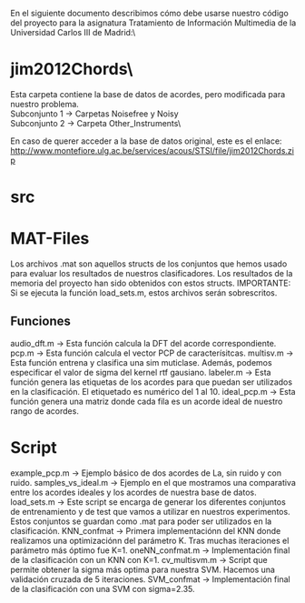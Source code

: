 En el siguiente documento describimos cómo debe usarse nuestro código del proyecto para la asignatura Tratamiento de Información Multimedia de la Universidad Carlos III de Madrid:\


# jim2012Chords\

Esta carpeta contiene la base de datos de acordes, pero modificada para nuestro problema. \
Subconjunto 1 -> Carpetas Noisefree y Noisy\
Subconjunto 2 -> Carpeta Other_Instruments\

En caso de querer acceder a la base de datos original, este es el enlace: http://www.montefiore.ulg.ac.be/services/acous/STSI/file/jim2012Chords.zip
# src
# MAT-Files
Los archivos .mat son aquellos structs de los conjuntos que hemos usado para evaluar los resultados de nuestros clasificadores. Los resultados de la memoria del proyecto han sido obtenidos con estos structs.
IMPORTANTE: Si se ejecuta la función load_sets.m, estos archivos serán sobrescritos.

## Funciones
audio_dft.m -> Esta función calcula la DFT del acorde correspondiente.
pcp.m -> Esta función calcula el vector PCP de caracterísitcas.
multisv.m -> Esta función entrena y clasifica una sim muticlase. Además, podemos especificar el valor de sigma del kernel rtf gausiano.
labeler.m -> Esta función genera las etiquetas de los acordes para que puedan ser utilizados en la clasificación. El etiquetado es numérico del 1 al 10.
ideal_pcp.m -> Esta función genera una matriz donde cada fila es un acorde ideal de nuestro rango de acordes.

# Script

example_pcp.m -> Ejemplo básico de dos acordes de La, sin ruido y con ruido.
samples_vs_ideal.m -> Ejemplo en el que mostramos una comparativa entre los acordes ideales y los acordes de nuestra base de datos.
load_sets.m -> Este script se encarga de generar los diferentes conjuntos de entrenamiento y de test que vamos a utilizar en nuestros experimentos. Estos conjuntos se guardan como .mat para poder ser utilizados en la clasificación.
KNN_confmat -> Primera implementaciónn del KNN donde realizamos una optimizaciónn del parámetro K. Tras muchas iteraciones el parámetro más óptimo fue K=1.
oneNN_confmat.m -> Implementación final de la clasificación con un KNN con K=1.
cv_multisvm.m -> Script que permite obtener la sigma más optima para nuestra SVM. Hacemos una validación cruzada de 5 iteraciones.
SVM_confmat -> Implementación final de la clasificación con una SVM con sigma=2.35.
